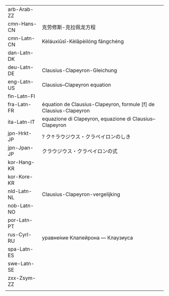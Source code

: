 | | | |
|-|-|-|
| arb-Arab-ZZ |  |  |
| cmn-Hans-CN | 克劳修斯-克拉佩龙方程 |  |
| cmn-Latn-CN | Kèláuxiūsī-Kèlāpèilóng fāngchéng |  |
| dan-Latn-DK |  |  |
| deu-Latn-DE | Clausius-Clapeyron-Gleichung |  |
| eng-Latn-US | Clausius–Clapeyron equation |  |
| fin-Latn-FI |  |  |
| fra-Latn-FR | équation de Clausius-Clapeyron, formule [f] de Clausius-Clapeyron |  |
| ita-Latn-IT | equazione di Clapeyron, equazione di Clausius–Clapeyron |  |
| jpn-Hrkt-JP | ? ク↑ラウジウス・クラペイロンのしき |  |
| jpn-Jpan-JP | クラウジウス・クラペイロンの式 |  |
| kor-Hang-KR |  |  |
| kor-Kore-KR |  |  |
| nld-Latn-NL | Clausius-Clapeyron-vergelijking |  |
| nob-Latn-NO |  |  |
| por-Latn-PT |  |  |
| rus-Cyrl-RU | уравне́ние Клапейрона — Клаузиуса |  |
| spa-Latn-ES |  |  |
| swe-Latn-SE |  |  |
| zxx-Zsym-ZZ |  |  |
|  |  |  |
